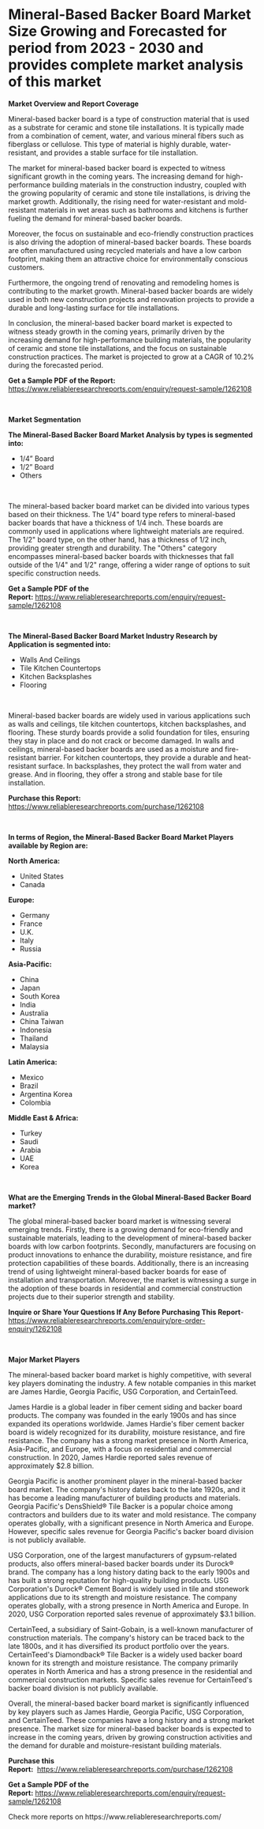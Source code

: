 <p><h1>Mineral-Based Backer Board Market Size Growing and Forecasted for period from 2023 - 2030 and provides complete market analysis of this market</h1></p><p><strong>Market Overview and Report Coverage</strong></p>
<p><p>Mineral-based backer board is a type of construction material that is used as a substrate for ceramic and stone tile installations. It is typically made from a combination of cement, water, and various mineral fibers such as fiberglass or cellulose. This type of material is highly durable, water-resistant, and provides a stable surface for tile installation.</p><p>The market for mineral-based backer board is expected to witness significant growth in the coming years. The increasing demand for high-performance building materials in the construction industry, coupled with the growing popularity of ceramic and stone tile installations, is driving the market growth. Additionally, the rising need for water-resistant and mold-resistant materials in wet areas such as bathrooms and kitchens is further fueling the demand for mineral-based backer boards.</p><p>Moreover, the focus on sustainable and eco-friendly construction practices is also driving the adoption of mineral-based backer boards. These boards are often manufactured using recycled materials and have a low carbon footprint, making them an attractive choice for environmentally conscious customers.</p><p>Furthermore, the ongoing trend of renovating and remodeling homes is contributing to the market growth. Mineral-based backer boards are widely used in both new construction projects and renovation projects to provide a durable and long-lasting surface for tile installations.</p><p>In conclusion, the mineral-based backer board market is expected to witness steady growth in the coming years, primarily driven by the increasing demand for high-performance building materials, the popularity of ceramic and stone tile installations, and the focus on sustainable construction practices. The market is projected to grow at a CAGR of 10.2% during the forecasted period.</p></p>
<p><strong>Get a Sample PDF of the Report:</strong> <a href="https://www.reliableresearchreports.com/enquiry/request-sample/1262108">https://www.reliableresearchreports.com/enquiry/request-sample/1262108</a></p>
<p>&nbsp;</p>
<p><strong>Market Segmentation</strong></p>
<p><strong>The Mineral-Based Backer Board Market Analysis by types is segmented into:</strong></p>
<p><ul><li>1/4” Board</li><li>1/2” Board</li><li>Others</li></ul></p>
<p>&nbsp;</p>
<p><p>The mineral-based backer board market can be divided into various types based on their thickness. The 1/4" board type refers to mineral-based backer boards that have a thickness of 1/4 inch. These boards are commonly used in applications where lightweight materials are required. The 1/2" board type, on the other hand, has a thickness of 1/2 inch, providing greater strength and durability. The "Others" category encompasses mineral-based backer boards with thicknesses that fall outside of the 1/4" and 1/2" range, offering a wider range of options to suit specific construction needs.</p></p>
<p><strong>Get a Sample PDF of the Report:</strong>&nbsp;<a href="https://www.reliableresearchreports.com/enquiry/request-sample/1262108">https://www.reliableresearchreports.com/enquiry/request-sample/1262108</a></p>
<p>&nbsp;</p>
<p><strong>The Mineral-Based Backer Board Market Industry Research by Application is segmented into:</strong></p>
<p><ul><li>Walls And Ceilings</li><li>Tile Kitchen Countertops</li><li>Kitchen Backsplashes</li><li>Flooring</li></ul></p>
<p>&nbsp;</p>
<p><p>Mineral-based backer boards are widely used in various applications such as walls and ceilings, tile kitchen countertops, kitchen backsplashes, and flooring. These sturdy boards provide a solid foundation for tiles, ensuring they stay in place and do not crack or become damaged. In walls and ceilings, mineral-based backer boards are used as a moisture and fire-resistant barrier. For kitchen countertops, they provide a durable and heat-resistant surface. In backsplashes, they protect the wall from water and grease. And in flooring, they offer a strong and stable base for tile installation.</p></p>
<p><strong>Purchase this Report:</strong>&nbsp; <a href="https://www.reliableresearchreports.com/purchase/1262108">https://www.reliableresearchreports.com/purchase/1262108</a></p>
<p>&nbsp;</p>
<p><strong>In terms of Region, the Mineral-Based Backer Board Market Players available by Region are:</strong></p>
<p>
    <p> <strong> North America: </strong>
        <ul>
            <li>United States</li>
            <li>Canada</li>
        </ul>
        </p> 
    <p> <strong> Europe: </strong>
        <ul>
            <li>Germany</li>
            <li>France</li>
            <li>U.K.</li>
            <li>Italy</li>
            <li>Russia</li>
        </ul>
        </p> 
    <p> <strong> Asia-Pacific: </strong>
        <ul>
            <li>China</li>
            <li>Japan</li>
            <li>South Korea</li>
            <li>India</li>
            <li>Australia</li>
            <li>China Taiwan</li>
            <li>Indonesia</li>
            <li>Thailand</li>
            <li>Malaysia</li>
        </ul>
        </p> 
    <p> <strong> Latin America: </strong>
        <ul>
            <li>Mexico</li>
            <li>Brazil</li>
            <li>Argentina Korea</li>
            <li>Colombia</li>
        </ul>
        </p> 
    <p> <strong> Middle East & Africa: </strong>
        <ul>
            <li>Turkey</li>
            <li>Saudi</li>
            <li>Arabia</li>
            <li>UAE</li>
            <li>Korea</li>
        </ul>
    </p>
    </p>
<p>&nbsp;</p>
<p><strong>What are the Emerging Trends in the Global Mineral-Based Backer Board market?</strong></p>
<p><p>The global mineral-based backer board market is witnessing several emerging trends. Firstly, there is a growing demand for eco-friendly and sustainable materials, leading to the development of mineral-based backer boards with low carbon footprints. Secondly, manufacturers are focusing on product innovations to enhance the durability, moisture resistance, and fire protection capabilities of these boards. Additionally, there is an increasing trend of using lightweight mineral-based backer boards for ease of installation and transportation. Moreover, the market is witnessing a surge in the adoption of these boards in residential and commercial construction projects due to their superior strength and stability.</p></p>
<p><strong>Inquire or Share Your Questions If Any Before Purchasing This Report</strong>- <a href="https://www.reliableresearchreports.com/enquiry/pre-order-enquiry/1262108">https://www.reliableresearchreports.com/enquiry/pre-order-enquiry/1262108</a></p>
<p>&nbsp;</p>
<p><strong>Major Market Players</strong></p>
<p><p>The mineral-based backer board market is highly competitive, with several key players dominating the industry. A few notable companies in this market are James Hardie, Georgia Pacific, USG Corporation, and CertainTeed.</p><p>James Hardie is a global leader in fiber cement siding and backer board products. The company was founded in the early 1900s and has since expanded its operations worldwide. James Hardie's fiber cement backer board is widely recognized for its durability, moisture resistance, and fire resistance. The company has a strong market presence in North America, Asia-Pacific, and Europe, with a focus on residential and commercial construction. In 2020, James Hardie reported sales revenue of approximately $2.8 billion.</p><p>Georgia Pacific is another prominent player in the mineral-based backer board market. The company's history dates back to the late 1920s, and it has become a leading manufacturer of building products and materials. Georgia Pacific's DensShield® Tile Backer is a popular choice among contractors and builders due to its water and mold resistance. The company operates globally, with a significant presence in North America and Europe. However, specific sales revenue for Georgia Pacific's backer board division is not publicly available.</p><p>USG Corporation, one of the largest manufacturers of gypsum-related products, also offers mineral-based backer boards under its Durock® brand. The company has a long history dating back to the early 1900s and has built a strong reputation for high-quality building products. USG Corporation's Durock® Cement Board is widely used in tile and stonework applications due to its strength and moisture resistance. The company operates globally, with a strong presence in North America and Europe. In 2020, USG Corporation reported sales revenue of approximately $3.1 billion.</p><p>CertainTeed, a subsidiary of Saint-Gobain, is a well-known manufacturer of construction materials. The company's history can be traced back to the late 1800s, and it has diversified its product portfolio over the years. CertainTeed's Diamondback® Tile Backer is a widely used backer board known for its strength and moisture resistance. The company primarily operates in North America and has a strong presence in the residential and commercial construction markets. Specific sales revenue for CertainTeed's backer board division is not publicly available.</p><p>Overall, the mineral-based backer board market is significantly influenced by key players such as James Hardie, Georgia Pacific, USG Corporation, and CertainTeed. These companies have a long history and a strong market presence. The market size for mineral-based backer boards is expected to increase in the coming years, driven by growing construction activities and the demand for durable and moisture-resistant building materials.</p></p>
<p><strong>Purchase this Report:</strong>&nbsp;&nbsp;<a href="https://www.reliableresearchreports.com/purchase/1262108">https://www.reliableresearchreports.com/purchase/1262108</a></p>
<p></p>
<p><strong>Get a Sample PDF of the Report:</strong>&nbsp;<a href="https://www.reliableresearchreports.com/enquiry/request-sample/1262108">https://www.reliableresearchreports.com/enquiry/request-sample/1262108</a></p>
<p>Check more reports on https://www.reliableresearchreports.com/</p>